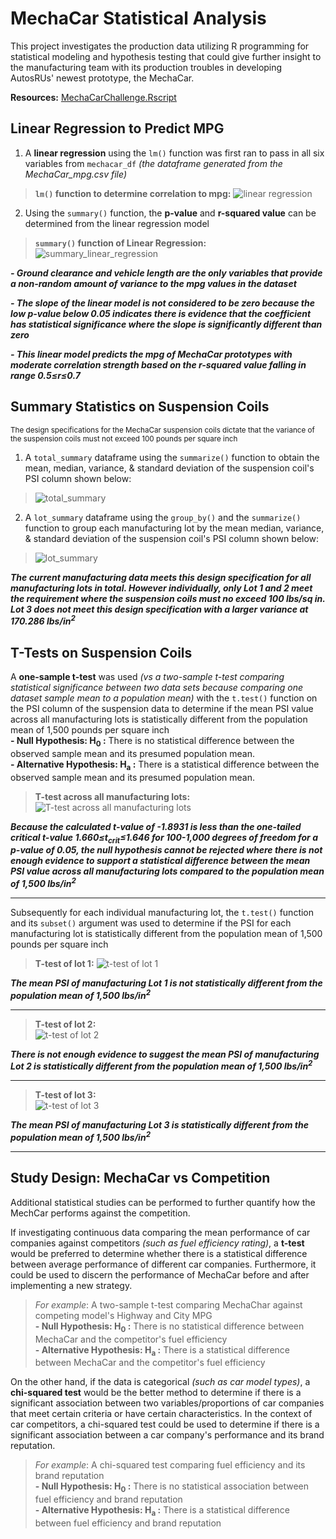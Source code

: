 # MechaCar Statistical Analysis
This project investigates the production data utilizing R programming for statistical modeling and hypothesis testing that could give further insight to the manufacturing team with its production troubles in developing AutosRUs' newest prototype, the MechaCar.

**Resources:**
[MechaCarChallenge.Rscript](https://github.com/vzhang90/MechaCar_Statistical_Analysis/blob/main/MechaCarChallenge.R)

## Linear Regression to Predict MPG
1) A **linear regression** using the `lm()` function was first ran to pass in all six variables from `mechacar_df` *(the dataframe generated from the MechaCar_mpg.csv file)*
> **`lm()` function to determine correlation to mpg:** 
![linear regression](https://github.com/vzhang90/MechaCar_Statistical_Analysis/blob/main/images/linear_regression.png)
  
  
2) Using the `summary()` function, the **p-value** and **r-squared value** can be determined from the linear regression model
> **`summary()` function of Linear Regression:** 
![summary_linear_regression](https://github.com/vzhang90/MechaCar_Statistical_Analysis/blob/main/images/summary_linear_regression.png)

***- Ground clearance and vehicle length are the only variables that provide a non-random amount of variance to the mpg values in the dataset***

***- The slope of the linear model is not considered to be zero because the low p-value below 0.05 indicates there is evidence that the coefficient has statistical significance where the slope is significantly different than zero***

***- This linear model predicts the mpg of MechaCar prototypes with moderate correlation strength based on the r-squared value falling in range 0.5&le;r&le;0.7***


## Summary Statistics on Suspension Coils
<sub>The design specifications for the MechaCar suspension coils dictate that the variance of the suspension coils must not exceed 100 pounds per square inch</sub>

1) A `total_summary` dataframe using the <code>summarize()</code> function to obtain the mean, median, variance, & standard deviation of the suspension coil's PSI column shown below:  
> ![total_summary](https://github.com/vzhang90/MechaCar_Statistical_Analysis/blob/main/images/total_summary.png)

2) A `lot_summary` dataframe using the <code>group_by()</code> and the <code>summarize()</code> function to group each manufacturing lot by the mean median, variance, & standard deviation of the suspension coil's PSI column shown below:
> ![lot_summary](https://github.com/vzhang90/MechaCar_Statistical_Analysis/blob/main/images/lot_summary.png)

***The current manufacturing data meets this design specification for all manufacturing lots in total. However individually, only Lot 1 and 2 meet the requirement where the suspension coils must no exceed 100 lbs/sq in. Lot 3 does not meet this design specification with a larger variance at 170.286 lbs/in<sup>2</sup>***

## T-Tests on Suspension Coils
A **one-sample t-test** was used *(vs a two-sample t-test comparing statistical significance between two data sets because comparing one dataset sample mean to a population mean)* with the <code>t.test()</code> function on the PSI column of the suspension data to determine if the mean PSI value across all manufacturing lots is statistically different from the population mean of 1,500 pounds per square inch  
**- Null Hypothesis: H<sub>0</sub> :** There is no statistical difference between the observed sample mean and its presumed population mean.  
**- Alternative Hypothesis: H<sub>a</sub> :** There is a statistical difference between the observed sample mean and its presumed population mean.
 
> **T-test across all manufacturing lots:**
![T-test across all manufacturing lots](https://github.com/vzhang90/MechaCar_Statistical_Analysis/blob/main/images/t.test_PSI_all_manufacturing_lots.png) 

***Because the calculated t-value of -1.8931 is less than the one-tailed critical t-value 1.660&le;t<sub>crit</sub>&le;1.646 for 100-1,000 degrees of freedom for a p-value of 0.05, the null hypothesis cannot be rejected where there is not enough evidence to support a statistical difference between the mean PSI value across all manufacturing lots compared to the population mean of 1,500 lbs/in<sup>2</sup>***


---
Subsequently for each individual manufacturing lot, the <code>t.test()</code> function and its <code>subset()</code> argument was used to determine if the PSI for each manufacturing lot is statistically different from the population mean of 1,500 pounds per square inch

> **T-test of lot 1:**
![t-test of lot 1](https://github.com/vzhang90/MechaCar_Statistical_Analysis/blob/main/images/t.test_lot1.png) 

***The mean PSI of manufacturing Lot 1 is not statistically different from the population mean of 1,500 lbs/in<sup>2</sup>***
  
---
> **T-test of lot 2:**  
![t-test of lot 2](https://github.com/vzhang90/MechaCar_Statistical_Analysis/blob/main/images/t.test_lot2.png) 

***There is not enough evidence to suggest the mean PSI of manufacturing Lot 2 is statistically different from the population mean of 1,500 lbs/in<sup>2</sup>***
  
---
> **T-test of lot 3:**  
![t-test of lot 3](https://github.com/vzhang90/MechaCar_Statistical_Analysis/blob/main/images/t.test_lot3.png) 

***The mean PSI of manufacturing Lot 3 is statistically different from the population mean of 1,500 lbs/in<sup>2</sup>***
  
---

## Study Design: MechaCar vs Competition
Additional statistical studies can be performed to further quantify how the MechCar performs against the competition. 

If investigating continuous data comparing the mean performance of car companies against competitors *(such as fuel efficiency rating)*, a **t-test** would be preferred to determine whether there is a statistical difference between average performance of different car companies. Furthermore, it could be used to discern the performance of MechaCar before and after implementing a new strategy.
> *For example*: A two-sample t-test comparing MechaChar against competing model's Highway and City MPG   
>**- Null Hypothesis: H<sub>0</sub> :** There is no statistical difference between MechaCar and the competitor's fuel efficiency  
>**- Alternative Hypothesis: H<sub>a</sub> :** There is a statistical difference between MechaCar and the competitor's fuel efficiency  

On the other hand, if the data is categorical *(such as car model types)*, a **chi-squared test** would be the better method to determine if there is a significant association between two variables/proportions of car companies that meet certain criteria or have certain characteristics. In the context of car competitors, a chi-squared test could be used to determine if there is a significant association between a car company's performance and its brand reputation. 
> *For example*: A chi-squared test comparing fuel efficiency and its brand reputation  
>**- Null Hypothesis: H<sub>0</sub> :** There is no statistical association between fuel efficiency and brand reputation  
>**- Alternative Hypothesis: H<sub>a</sub> :** There is a statistical difference between  fuel efficiency and brand reputation